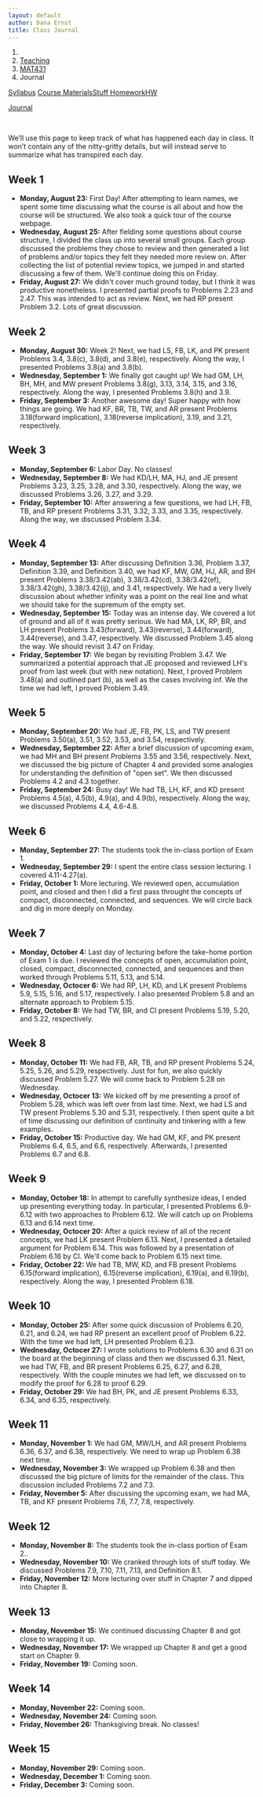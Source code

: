 ```yaml
---
layout: default
author: Dana Ernst
title: Class Journal
---
```


<ol class="breadcrumb">
  <li><a href="/"><i class="fa fa-home"></i></a></li>
  <li><a href="/teaching/">Teaching</a></li>
  <li><a href="/teaching/mat431f21">MAT431</a></li>
  <li class="active">Journal</li>
</ol>

<div class="row">
<div class="col-xs-12">
<div class="btn-group btn-group-justified">
<a class="btn btn-default btn-success" href="{{site.baseurl}}/teaching/mat431f21/syllabus/">Syllabus</a>

<a class="btn btn-default btn-primary" href="{{site.baseurl}}/teaching/mat431f21/materials/">
<span class="hidden-xs">Course Materials</span><span class="visible-xs">Stuff</span>
</a>

<a class="btn btn-default btn-warning" href="{{site.baseurl}}/teaching/mat431f21/homework/">
<span class="hidden-xs">Homework</span><span class="visible-xs">HW</span>
</a>

<a class="btn btn-default btn-info" href="{{site.baseurl}}/teaching/mat431f21/journal/">Journal</a>
</div>
</div>
</div>

<br>

We’ll use this page to keep track of what has happened each day in class. It won’t contain any of the nitty-gritty details, but will instead serve to summarize what has transpired each day.

## Week 1 ##
<ul class="fa-ul">
  <li><i class="fa-li far fa-calendar-check"></i><b>Monday, August 23:</b> First Day!  After attempting to learn names, we spent some time discussing what the course is all about and how the course will be structured. We also took a quick tour of the course webpage.</li>
  <li><i class="fa-li far fa-calendar-check"></i><b>Wednesday, August 25:</b> After fielding some questions about course structure, I divided the class up into several small groups.  Each group discussed the problems they chose to review and then generated a list of problems and/or topics they felt they needed more review on. After collecting the list of potential review topics, we jumped in and started discussing a few of them. We'll continue doing this on Friday.</li>
  <li><i class="fa-li far fa-calendar-check"></i><b>Friday, August 27:</b> We didn't cover much ground today, but I think it was productive nonetheless.  I presented partial proofs to Problems 2.23 and 2.47. This was intended to act as review.  Next, we had RP present Problem 3.2.  Lots of great discussion.</li>
</ul>

## Week 2 ##
<ul class="fa-ul">
  <li><i class="fa-li far fa-calendar-check"></i><b>Monday, August 30:</b> Week 2! Next, we had LS, FB, LK, and PK present Problems 3.4, 3.8(c), 3.8(d), and 3.8(e), respectively. Along the way, I presented Problems 3.8(a) and 3.8(b).</li>
  <li><i class="fa-li far fa-calendar-check"></i><b>Wednesday, September 1:</b> We finally got caught up! We had GM, LH, BH, MH, and MW present Problems 3.8(g), 3.13, 3.14, 3.15, and 3.16, respectively.  Along the way, I presented Problems 3.8(h) and 3.9.</li>
  <li><i class="fa-li far fa-calendar-check"></i><b>Friday, September 3:</b> Another awesome day!  Super happy with how things are going.  We had KF, BR, TB, TW, and AR present Problems 3.18(forward implication), 3.18(reverse implication), 3.19, and 3.21, respectively.</li>
</ul>

## Week 3 ##
<ul class="fa-ul">
  <li><i class="fa-li far fa-calendar-check"></i><b>Monday, September 6:</b> Labor Day. No classes!</li>
  <li><i class="fa-li far fa-calendar-check"></i><b>Wednesday, September 8:</b> We had KD/LH, MA, HJ, and JE present Problems 3.23, 3.25, 3.28, and 3.30, respectively.  Along the way, we discussed Problems 3.26, 3.27, and 3.29.</li>
  <li><i class="fa-li far fa-calendar-check"></i><b>Friday, September 10:</b> After answering a few questions, we had LH, FB, TB, and RP present Problems 3.31, 3.32, 3.33, and 3.35, respectively.  Along the way, we discussed Problem 3.34.</li>
</ul>

## Week 4 ##
<ul class="fa-ul">
  <li><i class="fa-li far fa-calendar-check"></i><b>Monday, September 13:</b> After discussing Definition 3.36, Problem 3.37, Definition 3.39, and Definition 3.40, we had KF, MW, GM, HJ, AR, and BH present Problems 3.38/3.42(ab), 3.38/3.42(cd), 3.38/3.42(ef), 3.38/3.42(gh), 3.38/3.42(ij), and 3.41, respectively. We had a very lively discussion about whether infinity was a point on the real line and what we should take for the supremum of the empty set.</li>
  <li><i class="fa-li far fa-calendar-check"></i><b>Wednesday, September 15:</b> Today was an intense day.  We covered a lot of ground and all of it was pretty serious.  We had MA, LK, RP, BR, and LH present Problems 3.43(forward), 3.43(reverse), 3.44(forward), 3.44(reverse), and 3.47, respectively. We discussed Problem 3.45 along the way. We should revisit 3.47 on Friday.</li>
  <li><i class="fa-li far fa-calendar-check"></i><b>Friday, September 17:</b> We began by revisiting Problem 3.47.  We summarized a potential approach that JE proposed and reviewed LH's proof from last week (but with new notation).  Next, I proved Problem 3.48(a) and outlined part (b), as well as the cases involving inf.  We the time we had left, I proved Problem 3.49.</li>
</ul>

## Week 5 ##
<ul class="fa-ul">
  <li><i class="fa-li far fa-calendar-check"></i><b>Monday, September 20:</b> We had JE, FB, PK, LS, and TW present Problems 3.50(a), 3.51, 3.52, 3.53, and 3.54, respectively.</li>
  <li><i class="fa-li far fa-calendar-check"></i><b>Wednesday, September 22:</b> After a brief discussion of upcoming exam, we had MH and BH present Problems 3.55 and 3.56, respectively.  Next, we discussed the big picture of Chapter 4 and provided some analogies for understanding the definition of "open set". We then discussed Problems 4.2 and 4.3 together.</li>
  <li><i class="fa-li far fa-calendar-check"></i><b>Friday, September 24:</b> Busy day!  We had TB, LH, KF, and KD present Problems 4.5(a), 4.5(b), 4.9(a), and 4.9(b), respectively.  Along the way, we discussed Problems 4.4, 4.6-4.8.</li>
</ul>

## Week 6 ##
<ul class="fa-ul">
  <li><i class="fa-li far fa-calendar-check"></i><b>Monday, September 27:</b> The students took the in-class portion of Exam 1.</li>
  <li><i class="fa-li far fa-calendar-check"></i><b>Wednesday, September 29:</b> I spent the entire class session lecturing.  I covered 4.11-4.27(a).</li>
  <li><i class="fa-li far fa-calendar-check"></i><b>Friday, October 1:</b> More lecturing. We reviewed open, accumulation point, and closed and then I did a first pass throught the concepts of compact, disconnected, connected, and sequences.  We will circle back and dig in more deeply on Monday.</li>
</ul>

## Week 7 ##
<ul class="fa-ul">
  <li><i class="fa-li far fa-calendar-check"></i><b>Monday, October 4:</b> Last day of lecturing before the take-home portion of Exam 1 is due.  I reviewed the concepts of open, accumulation point, closed, compact, disconnected, connected, and sequences and then worked through Problems 5.11, 5.13, and 5.14.</li>
  <li><i class="fa-li far fa-calendar-check"></i><b>Wednesday, Octocer 6:</b> We had RP, LH, KD, and LK present Problems 5.9, 5.15, 5.16, and 5.17, respectively. I also presented Problem 5.8 and an alternate approach to Problem 5.15.</li>
  <li><i class="fa-li far fa-calendar-check"></i><b>Friday, October 8:</b> We had TW, BR, and CI present Problems 5.19, 5.20, and 5.22, respectively.</li>
</ul>

## Week 8 ##
<ul class="fa-ul">
  <li><i class="fa-li far fa-calendar-check"></i><b>Monday, October 11:</b> We had FB, AR, TB, and RP present Problems 5.24, 5.25, 5.26, and 5.29, respectively. Just for fun, we also quickly discussed Problem 5.27. We will come back to Problem 5.28 on Wednesday.</li>
  <li><i class="fa-li far fa-calendar-check"></i><b>Wednesday, Octocer 13:</b> We kicked off by me presenting a proof of Problem 5.28, which was left over from last time.  Next, we had LS and TW present Problems 5.30 and 5.31, respectively.  I then spent quite a bit of time discussing our definition of continuity and tinkering with a few examples.</li>
  <li><i class="fa-li far fa-calendar-check"></i><b>Friday, October 15:</b> Productive day.  We had GM, KF, and PK present Problems 6.4, 6.5, and 6.6, respectively.  Afterwards, I presented Problems 6.7 and 6.8.</li>
</ul>

## Week 9 ##
<ul class="fa-ul">
  <li><i class="fa-li far fa-calendar-check"></i><b>Monday, October 18:</b> In attempt to carefully synthesize ideas, I ended up presenting everything today.  In particular, I presented Problems 6.9-6.12 with two approaches to Problem 6.12.  We will catch up on Problems 6.13 and 6.14 next time.</li>
  <li><i class="fa-li far fa-calendar-check"></i><b>Wednesday, Octocer 20:</b> After a quick review of all of the recent concepts, we had LK present Problem 6.13. Next, I presented a detailed argument for Problem 6.14. This was followed by a presentation of Problem 6.16 by CI. We'll come back to Problem 6.15 next time.</li>
  <li><i class="fa-li far fa-calendar-check"></i><b>Friday, October 22:</b> We had TB, MW, KD, and FB present Problems 6.15(forward implication), 6.15(reverse implication), 6.19(a), and 6.19(b), respectively.  Along the way, I presented Problem 6.18.</li>
</ul>

## Week 10 ##
<ul class="fa-ul">
  <li><i class="fa-li far fa-calendar-check"></i><b>Monday, October 25:</b> After some quick discussion of Problems 6.20, 6.21, and 6.24, we had RP present an excellent proof of Problem 6.22. With the time we had left, LH presented Problem 6.23.</li>
  <li><i class="fa-li far fa-calendar-check"></i><b>Wednesday, Octocer 27:</b> I wrote solutions to Problems 6.30 and 6.31 on the board at the beginning of class and then we discussed 6.31.  Next, we had TW, FB, and BR present Problems 6.25, 6.27, and 6.28, respectively.  With the couple minutes we had left, we discussed on to modify the proof for 6.28 to proof 6.29.</li>
  <li><i class="fa-li far fa-calendar-check"></i><b>Friday, October 29:</b> We had BH, PK, and JE present Problems 6.33, 6.34, and 6.35, respectively.</li>
</ul>

## Week 11 ##
<ul class="fa-ul">
  <li><i class="fa-li far fa-calendar-check"></i><b>Monday, November 1:</b> We had GM, MW/LH, and AR present Problems 6.36, 6.37, and 6.38, respectively. We need to wrap up Problem 6.38 next time.</li>
  <li><i class="fa-li far fa-calendar-check"></i><b>Wednesday, November 3:</b> We wrapped up Problem 6.38 and then discussed the big picture of limits for the remainder of the class.  This discussion included Problems 7.2 and 7.3.</li>
  <li><i class="fa-li far fa-calendar-check"></i><b>Friday, November 5:</b> After discussing the upcoming exam, we had MA, TB, and KF present Problems 7.6, 7.7, 7.8, respectively.</li>
</ul>

## Week 12 ##
<ul class="fa-ul">
  <li><i class="fa-li far fa-calendar-check"></i><b>Monday, November 8:</b> The students took the in-class portion of Exam 2..</li>
  <li><i class="fa-li far fa-calendar-check"></i><b>Wednesday, November 10:</b> We cranked through lots of stuff today.  We discussed Problems 7.9, 7.10, 7.11, 7.13, and Definition 8.1.</li>
  <li><i class="fa-li far fa-calendar-check"></i><b>Friday, November 12:</b> More lecturing over stuff in Chapter 7 and dipped into Chapter 8.</li>
</ul>

## Week 13 ##
<ul class="fa-ul">
  <li><i class="fa-li far fa-calendar-check"></i><b>Monday, November 15:</b> We continued discussing Chapter 8 and got close to wrapping it up.</li>
  <li><i class="fa-li far fa-calendar-check"></i><b>Wednesday, November 17:</b> We wrapped up Chapter 8 and get a good start on Chapter 9.</li>
  <li><i class="fa-li far fa-calendar-check"></i><b>Friday, November 19:</b> Coming soon.</li>
</ul>

## Week 14 ##
<ul class="fa-ul">
  <li><i class="fa-li far fa-calendar-check"></i><b>Monday, November 22:</b> Coming soon.</li>
  <li><i class="fa-li far fa-calendar-check"></i><b>Wednesday, November 24:</b> Coming soon.</li>
  <li><i class="fa-li far fa-calendar-check"></i><b>Friday, November 26:</b> Thanksgiving break.  No classes!</li>
</ul>

## Week 15 ##
<ul class="fa-ul">
  <li><i class="fa-li far fa-calendar-check"></i><b>Monday, November 29:</b> Coming soon.</li>
  <li><i class="fa-li far fa-calendar-check"></i><b>Wednesday, December 1:</b> Coming soon.</li>
  <li><i class="fa-li far fa-calendar-check"></i><b>Friday, December 3:</b> Coming soon.</li>
</ul>

